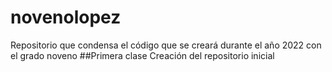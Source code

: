 # novenolopez
Repositorio que condensa el código que se creará durante el año 2022 con el grado noveno
##Primera clase
Creación del repositorio inicial
